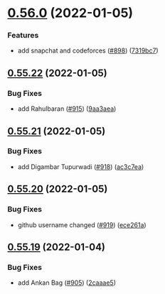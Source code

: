 # [0.56.0](https://github.com/EddieHubCommunity/LinkFree/compare/v0.55.22...v0.56.0) (2022-01-05)


### Features

* add snapchat and codeforces ([#898](https://github.com/EddieHubCommunity/LinkFree/issues/898)) ([7319bc7](https://github.com/EddieHubCommunity/LinkFree/commit/7319bc7f26ee183deb7ead892420a6137cca1360))



## [0.55.22](https://github.com/EddieHubCommunity/LinkFree/compare/v0.55.21...v0.55.22) (2022-01-05)


### Bug Fixes

* add Rahulbaran ([#915](https://github.com/EddieHubCommunity/LinkFree/issues/915)) ([9aa3aea](https://github.com/EddieHubCommunity/LinkFree/commit/9aa3aea3047ac65f4e62edf8662a2004357c3c0d))



## [0.55.21](https://github.com/EddieHubCommunity/LinkFree/compare/v0.55.20...v0.55.21) (2022-01-05)


### Bug Fixes

* add Digambar Tupurwadi ([#918](https://github.com/EddieHubCommunity/LinkFree/issues/918)) ([ac3c7ea](https://github.com/EddieHubCommunity/LinkFree/commit/ac3c7ea70a87b2cf9cef00ba2bea344c847b98dd))



## [0.55.20](https://github.com/EddieHubCommunity/LinkFree/compare/v0.55.19...v0.55.20) (2022-01-05)


### Bug Fixes

* github username changed ([#919](https://github.com/EddieHubCommunity/LinkFree/issues/919)) ([ece261a](https://github.com/EddieHubCommunity/LinkFree/commit/ece261a25c398a2c34f16b664035092dd0bab404))



## [0.55.19](https://github.com/EddieHubCommunity/LinkFree/compare/v0.55.18...v0.55.19) (2022-01-04)


### Bug Fixes

* add Ankan Bag ([#905](https://github.com/EddieHubCommunity/LinkFree/issues/905)) ([2caaae5](https://github.com/EddieHubCommunity/LinkFree/commit/2caaae5fb9e4e514a5b92ab3b2d22ee3f0290818))



